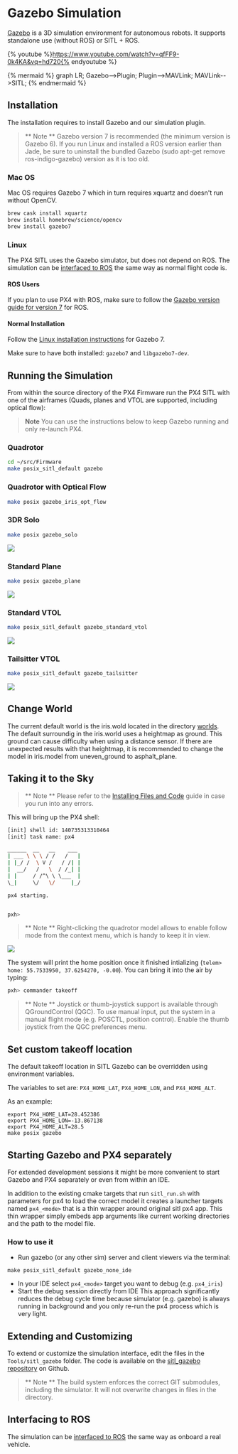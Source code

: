# Gazebo Simulation

[Gazebo](http://gazebosim.org) is a 3D simulation environment for autonomous robots. It supports standalone use (without ROS) or SITL + ROS.

{% youtube %}https://www.youtube.com/watch?v=qfFF9-0k4KA&vq=hd720{% endyoutube %}


{% mermaid %}
graph LR;
  Gazebo-->Plugin;
  Plugin-->MAVLink;
  MAVLink-->SITL;
{% endmermaid %}

## Installation

The installation requires to install Gazebo and our simulation plugin.

> ** Note ** Gazebo version 7 is recommended (the minimum version is Gazebo 6). If you run Linux and installed a ROS version earlier than Jade, be sure to uninstall the bundled Gazebo (sudo apt-get remove ros-indigo-gazebo) version as it is too old.

### Mac OS

Mac OS requires Gazebo 7 which in turn requires xquartz and doesn't run without OpenCV.

```sh
brew cask install xquartz
brew install homebrew/science/opencv
brew install gazebo7
```

### Linux

The PX4 SITL uses the Gazebo simulator, but does not depend on ROS. The simulation can be [interfaced to ROS](simulation-ros-interface.md) the same way as normal flight code is.

#### ROS Users

If you plan to use PX4 with ROS, make sure to follow the [Gazebo version guide for version 7](http://gazebosim.org/tutorials?tut=ros_wrapper_versions#Gazebo7.xseries) for ROS.

#### Normal Installation

Follow the [Linux installation instructions](http://gazebosim.org/tutorials?tut=install_ubuntu&ver=7.0&cat=install) for Gazebo 7.

Make sure to have both installed: `gazebo7` and `libgazebo7-dev`.

## Running the Simulation

From within the source directory of the PX4 Firmware run the PX4 SITL with one of the airframes (Quads, planes and VTOL are supported, including optical flow):

> **Note** You can use the instructions below to keep Gazebo running and only re-launch PX4.

### Quadrotor

```sh
cd ~/src/Firmware
make posix_sitl_default gazebo
```

### Quadrotor with Optical Flow

```sh
make posix gazebo_iris_opt_flow
```

### 3DR Solo

```sh
make posix gazebo_solo
```

![](/assets/gazebo_solo.png)

### Standard Plane

```sh
make posix gazebo_plane
```

![](/assets/gazebo_plane.png)

### Standard VTOL

```sh
make posix_sitl_default gazebo_standard_vtol
```

![](/assets/gazebo_standard_vtol.png)

### Tailsitter VTOL

```sh
make posix_sitl_default gazebo_tailsitter
```

![](/assets/gazebo_tailsitter.png)

## Change World

The current default world is the iris.wold located in the directory [worlds](https://github.com/PX4/sitl_gazebo/tree/367ab1bf55772c9e51f029f34c74d318833eac5b/worlds). The default surroundig in the iris.world uses a heightmap as ground. This ground can cause difficulty when using a distance sensor. If there are unexpected results with that heightmap, it is recommended to change the model in iris.model from uneven_ground to asphalt_plane.

## Taking it to the Sky

> ** Note ** Please refer to the [Installing Files and Code](http://dev.px4.io/starting-installing-mac.html) guide in case you run into any errors.

This will bring up the PX4 shell:

```sh
[init] shell id: 140735313310464
[init] task name: px4

______  __   __    ___
| ___ \ \ \ / /   /   |
| |_/ /  \ V /   / /| |
|  __/   /   \  / /_| |
| |     / /^\ \ \___  |
\_|     \/   \/     |_/

px4 starting.


pxh>
```

> ** Note ** Right-clicking the quadrotor model allows to enable follow mode from the context menu, which is handy to keep it in view.

![](images/sim/gazebo.png)

The system will print the home position once it finished intializing (`telem> home: 55.7533950, 37.6254270, -0.00`). You can bring it into the air by typing:

```sh
pxh> commander takeoff
```

> ** Note ** Joystick or thumb-joystick support is available through QGroundControl (QGC). To use manual input, put the system in a manual flight mode (e.g. POSCTL, position control). Enable the thumb joystick from the QGC preferences menu.

## Set custom takeoff location

The default takeoff location in SITL Gazebo can be overridden using environment variables.

The variables to set are: `PX4_HOME_LAT`, `PX4_HOME_LON`, and `PX4_HOME_ALT`.

As an example:
```
export PX4_HOME_LAT=28.452386
export PX4_HOME_LON=-13.867138
export PX4_HOME_ALT=28.5
make posix gazebo
```

## Starting Gazebo and PX4 separately

For extended development sessions it might be more convenient to start Gazebo and PX4 separately or even from within an IDE.

In addition to the existing cmake targets that run `sitl_run.sh` with parameters for px4 to load the correct model it creates a launcher targets named `px4_<mode>` that is a thin wrapper around original sitl px4 app. This thin wrapper simply embeds app arguments like current working directories and the path to the model file.

### How to use it

  * Run gazebo (or any other sim) server and client viewers via the terminal:
```
make posix_sitl_default gazebo_none_ide
```
  * In your IDE select `px4_<mode>` target you want to debug (e.g. `px4_iris`)
  * Start the debug session directly from IDE
This approach significantly reduces the debug cycle time because simulator (e.g. gazebo) is always running in background and you only re-run the px4 process which is very light.

## Extending and Customizing

To extend or customize the simulation interface, edit the files in the `Tools/sitl_gazebo` folder. The code is available on the [sitl_gazebo repository](https://github.com/px4/sitl_gazebo) on Github.

> ** Note ** The build system enforces the correct GIT submodules, including the simulator. It will not overwrite changes in files in the directory.

## Interfacing to ROS

The simulation can be [interfaced to ROS](simulation-ros-interface.md) the same way as onboard a real vehicle.
